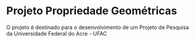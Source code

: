 # Projeto Propriedade Geométricas
O projeto é destinado para o desenvolvimento de um Projeto de Pesquisa da Universidade Federal do Acre - UFAC
